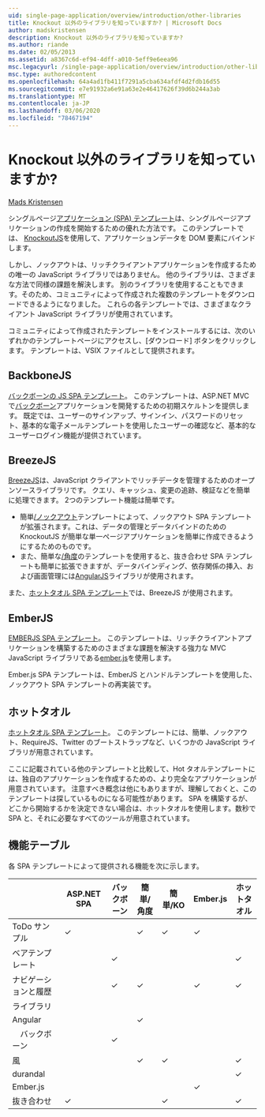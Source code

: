 ```yaml
---
uid: single-page-application/overview/introduction/other-libraries
title: Knockout 以外のライブラリを知っていますか? | Microsoft Docs
author: madskristensen
description: Knockout 以外のライブラリを知っていますか?
ms.author: riande
ms.date: 02/05/2013
ms.assetid: a8367c6d-ef94-4dff-a010-5eff9e6eea96
msc.legacyurl: /single-page-application/overview/introduction/other-libraries
msc.type: authoredcontent
ms.openlocfilehash: 64a4ad1fb411f7291a5cba634afdf4d2fdb16d55
ms.sourcegitcommit: e7e91932a6e91a63e2e46417626f39d6b244a3ab
ms.translationtype: MT
ms.contentlocale: ja-JP
ms.lasthandoff: 03/06/2020
ms.locfileid: "78467194"
---
```

# <a name="know-a-library-other-than-knockout"></a>Knockout 以外のライブラリを知っていますか?

[Mads Kristensen](https://github.com/madskristensen)

シングルページ[アプリケーション (SPA) テンプレート](knockoutjs-template.md)は、シングルページアプリケーションの作成を開始するための優れた方法です。 このテンプレートでは、 [KnockoutJS](http://knockoutjs.com/)を使用して、アプリケーションデータを DOM 要素にバインドします。

しかし、ノックアウトは、リッチクライアントアプリケーションを作成するための唯一の JavaScript ライブラリではありません。 他のライブラリは、さまざまな方法で同様の課題を解決します。 別のライブラリを使用することもできます。そのため、コミュニティによって作成された複数のテンプレートをダウンロードできるようになりました。 これらの各テンプレートでは、さまざまなクライアント JavaScript ライブラリが使用されています。

コミュニティによって作成されたテンプレートをインストールするには、次のいずれかのテンプレートページにアクセスし、[ダウンロード] ボタンをクリックします。 テンプレートは、VSIX ファイルとして提供されます。

## <a name="backbonejs"></a>BackboneJS

[バックボーンの JS SPA テンプレート](../templates/backbonejs-template.md)。 このテンプレートは、ASP.NET MVC で[バックボーン](http://backbonejs.org/)アプリケーションを開発するための初期スケルトンを提供します。 既定では、ユーザーのサインアップ、サインイン、パスワードのリセット、基本的な電子メールテンプレートを使用したユーザーの確認など、基本的なユーザーログイン機能が提供されています。

## <a name="breezejs"></a>BreezeJS

[BreezeJS](http://www.breezejs.com/?utm_source=ms-spa)は、JavaScript クライアントでリッチデータを管理するためのオープンソースライブラリです。 クエリ、キャッシュ、変更の追跡、検証などを簡単に処理できます。 2つのテンプレート機能は簡単です。

- 簡単[/ノックアウト](../templates/breezeknockout-template.md)テンプレートによって、ノックアウト SPA テンプレートが拡張されます。これは、データの管理とデータバインドのための KnockoutJS が簡単な単一ページアプリケーションを簡単に作成できるようにするためのものです。
- また、簡単な[/角度](../templates/breezeangular-template.md)のテンプレートを使用すると、抜き合わせ SPA テンプレートも簡単に拡張できますが、データバインディング、依存関係の挿入、および画面管理には[AngularJS](http://angularjs.org)ライブラリが使用されます。

また、[ホットタオル SPA テンプレート](../templates/hottowel-template.md)では、BreezeJS が使用されます。

## <a name="emberjs"></a>EmberJS

[EMBERJS SPA テンプレート](../templates/emberjs-template.md)。 このテンプレートは、リッチクライアントアプリケーションを構築するためのさまざまな課題を解決する強力な MVC JavaScript ライブラリである[ember.js](http://emberjs.com/)を使用します。

Ember.js SPA テンプレートは、EmberJS とハンドルテンプレートを使用した、ノックアウト SPA テンプレートの再実装です。

## <a name="hot-towel"></a>ホットタオル

[ホットタオル SPA テンプレート](../templates/hottowel-template.md)。 このテンプレートには、簡単、ノックアウト、RequireJS、Twitter のブートストラップなど、いくつかの JavaScript ライブラリが用意されています。

ここに記載されている他のテンプレートと比較して、Hot タオルテンプレートには、独自のアプリケーションを作成するための、より完全なアプリケーションが用意されています。 注意すべき概念は他にもありますが、理解しておくと、このテンプレートは探しているものになる可能性があります。 SPA を構築するが、どこから開始するかを決定できない場合は、ホットタオルを使用します。数秒で SPA と、それに必要なすべてのツールが用意されています。

## <a name="feature-table"></a>機能テーブル

各 SPA テンプレートによって提供される機能を次に示します。

|                        | ASP.NET SPA | バックボーン | 簡単/角度 | 簡単/KO |  Ember.js   | ホットタオル |
|------------------------|-------------|----------|----------------|-----------|----------|-----------|
|      ToDo サンプル       |  &#10003;   |          |    &#10003;    | &#10003;  | &#10003; |           |
|     ベアテンプレート      |             | &#10003; |                |           |          | &#10003;  |
| ナビゲーションと履歴 |             | &#10003; |    &#10003;    |           | &#10003; | &#10003;  |
|        ライブラリ       |             |          |                |           |          |           |
|        Angular         |             |          |    &#10003;    |           |          |           |
|    &#8195;バックボーン     |             | &#10003; |                |           |          |           |
|         風         |             |          |    &#10003;    | &#10003;  |          | &#10003;  |
|        durandal        |             |          |                |           |          | &#10003;  |
|         Ember.js          |             |          |                |           | &#10003; |           |
|        抜き合わせ        |  &#10003;   |          |                | &#10003;  |          | &#10003;  |
